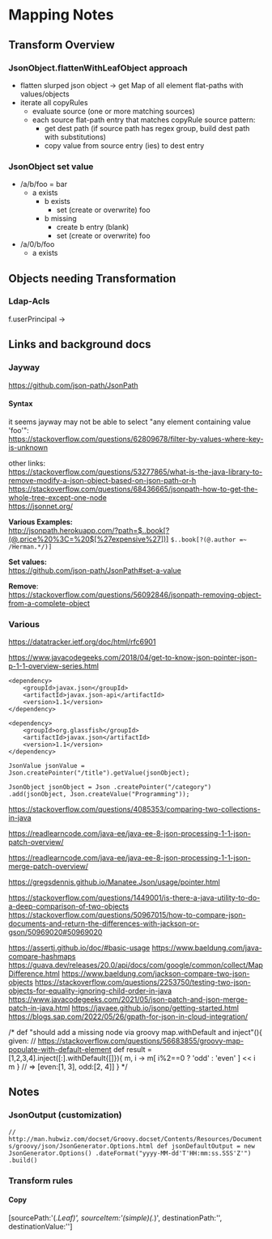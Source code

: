 # Mapping Notes

## Transform Overview
### JsonObject.flattenWithLeafObject approach
- flatten slurped json object -> get Map of all element flat-paths with values/objects 
- iterate all copyRules
  - evaluate source (one or more matching sources)
  - each source flat-path entry that matches copyRule source pattern:
    - get dest path (if source path has regex group, build dest path with substitutions)
    - copy value from source entry (ies) to dest entry 

### JsonObject set value
* /a/b/foo = bar
  * a exists
    * b exists
      * set (create or overwrite) foo
    * b missing
      * create b entry (blank)
      * set (create or overwrite) foo
* /a/0/b/foo
  * a exists



## Objects needing Transformation
### Ldap-Acls
f.userPrincipal ->


## Links and background docs

### Jayway
https://github.com/json-path/JsonPath

#### Syntax
it seems jayway may not be able to select "any element containing value 'foo'":  
https://stackoverflow.com/questions/62809678/filter-by-values-where-key-is-unknown  

other links:  
https://stackoverflow.com/questions/53277865/what-is-the-java-library-to-remove-modify-a-json-object-based-on-json-path-or-h  
https://stackoverflow.com/questions/68436665/jsonpath-how-to-get-the-whole-tree-except-one-node  
https://jsonnet.org/

**Various Examples:** \
http://jsonpath.herokuapp.com/?path=$..book[?(@.price%20%3C=%20$[%27expensive%27])]
`$..book[?(@.author =~ /Herman.*/)]`

**Set values:**  
https://github.com/json-path/JsonPath#set-a-value

**Remove**: \
https://stackoverflow.com/questions/56092846/jsonpath-removing-object-from-a-complete-object


### Various

https://datatracker.ietf.org/doc/html/rfc6901

https://www.javacodegeeks.com/2018/04/get-to-know-json-pointer-json-p-1-1-overview-series.html
```
<dependency>
    <groupId>javax.json</groupId>
    <artifactId>javax.json-api</artifactId>
    <version>1.1</version>
</dependency>
 
<dependency>
    <groupId>org.glassfish</groupId>
    <artifactId>javax.json</artifactId>
    <version>1.1</version>
</dependency>
```

`JsonValue jsonValue = Json.createPointer("/title").getValue(jsonObject);`

`JsonObject jsonObject = Json .createPointer("/category") .add(jsonObject, Json.createValue("Programming"));`

https://stackoverflow.com/questions/4085353/comparing-two-collections-in-java

https://readlearncode.com/java-ee/java-ee-8-json-processing-1-1-json-patch-overview/

https://readlearncode.com/java-ee/java-ee-8-json-processing-1-1-json-merge-patch-overview/

https://gregsdennis.github.io/Manatee.Json/usage/pointer.html

https://stackoverflow.com/questions/1449001/is-there-a-java-utility-to-do-a-deep-comparison-of-two-objects
https://stackoverflow.com/questions/50967015/how-to-compare-json-documents-and-return-the-differences-with-jackson-or-gson/50969020#50969020


https://assertj.github.io/doc/#basic-usage
https://www.baeldung.com/java-compare-hashmaps
https://guava.dev/releases/20.0/api/docs/com/google/common/collect/MapDifference.html
https://www.baeldung.com/jackson-compare-two-json-objects
https://stackoverflow.com/questions/2253750/testing-two-json-objects-for-equality-ignoring-child-order-in-java
https://www.javacodegeeks.com/2021/05/json-patch-and-json-merge-patch-in-java.html
https://javaee.github.io/jsonp/getting-started.html
https://blogs.sap.com/2022/05/26/gpath-for-json-in-cloud-integration/



/*
    def "should add a missing node via groovy map.withDefault and inject"(){
        given:
        // https://stackoverflow.com/questions/56683855/groovy-map-populate-with-default-element
        def result = [1,2,3,4].inject([:].withDefault{[]}){ m, i ->
            m[ i%2==0 ? 'odd' : 'even' ] << i
            m
        }
        // => [even:[1, 3], odd:[2, 4]]
    }
*/


## Notes
### JsonOutput (customization)
`// http://man.hubwiz.com/docset/Groovy.docset/Contents/Resources/Documents/groovy/json/JsonGenerator.Options.html
def jsonDefaultOutput = new JsonGenerator.Options()
        .dateFormat("yyyy-MM-dd'T'HH:mm:ss.SSS'Z'")
        .build()
`

### Transform rules
#### Copy
[sourcePath:'(.*Leaf)', sourceItem:'(simple)(.*)', destinationPath:'', destinationValue:'']
